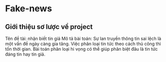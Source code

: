 # Fake-news
## Giới thiệu sơ lược về project
Tên đề tài: nhận biết tin giả
Mô tả bài toán: Sự lan truyền thông tin sai lệch là một vấn đề ngày càng gia tăng. Việc phân loại tin tức theo cách thủ công thì tốn thời gian. Bài toán phân loại hi vọng có thể giúp phân biệt đâu là tin tức đáng tin hay tin giả.
